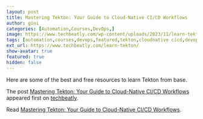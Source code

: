 ```yaml
---
layout: post
title: Mastering Tekton: Your Guide to Cloud-Native CI/CD Workflows
author: gini
categories: [Automation,Courses,DevOps,]
image: https://www.techbeatly.com/wp-content/uploads/2023/11/learn-tekton-1024x576.png
tags: [automation,courses,devops,featured,tekton,cloudnative cicd,devops,kubernetes,learn tekton,mastering tekton,tekton cicd,tekton cloud native,tekton free course,]
ext_url: https://www.techbeatly.com/learn-tekton/
show-avatar: true
featured: true
hidden: false
---
```


<p>Here are some of the best and free resources to learn Tekton from base.</p>
<p>The post <a href="https://www.techbeatly.com/learn-tekton/">Mastering Tekton: Your Guide to Cloud-Native CI/CD Workflows</a> appeared first on <a href="https://www.techbeatly.com">techbeatly</a>.</p>

Read [Mastering Tekton: Your Guide to Cloud-Native CI/CD Workflows](https://www.techbeatly.com/learn-tekton/).